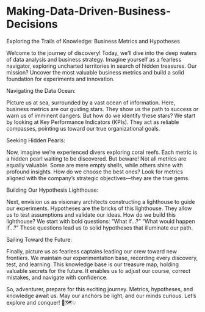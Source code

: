 # Making-Data-Driven-Business-Decisions

Exploring the Trails of Knowledge: Business Metrics and Hypotheses

Welcome to the journey of discovery! Today, we’ll dive into the deep waters of data analysis and business strategy. Imagine yourself as a fearless navigator, exploring uncharted territories in search of hidden treasures. Our mission? Uncover the most valuable business metrics and build a solid foundation for experiments and innovation.

Navigating the Data Ocean:

Picture us at sea, surrounded by a vast ocean of information. Here, business metrics are our guiding stars. They show us the path to success or warn us of imminent dangers. But how do we identify these stars? We start by looking at Key Performance Indicators (KPIs). They act as reliable compasses, pointing us toward our true organizational goals.

Seeking Hidden Pearls:

Now, imagine we’re experienced divers exploring coral reefs. Each metric is a hidden pearl waiting to be discovered. But beware! Not all metrics are equally valuable. Some are mere empty shells, while others shine with profound insights. How do we choose the best ones? Look for metrics aligned with the company’s strategic objectives—they are the true gems.

Building Our Hypothesis Lighthouse:

Next, envision us as visionary architects constructing a lighthouse to guide our experiments. Hypotheses are the bricks of this lighthouse. They allow us to test assumptions and validate our ideas. How do we build this lighthouse? We start with bold questions: “What if…?” “What would happen if…?” These questions lead us to solid hypotheses that illuminate our path.

Sailing Toward the Future:

Finally, picture us as fearless captains leading our crew toward new frontiers. We maintain our experimentation base, recording every discovery, test, and learning. This knowledge base is our treasure map, holding valuable secrets for the future. It enables us to adjust our course, correct mistakes, and navigate with confidence.

So, adventurer, prepare for this exciting journey. Metrics, hypotheses, and knowledge await us. May our anchors be light, and our minds curious. Let’s explore and conquer! 🌟🗺️💡

